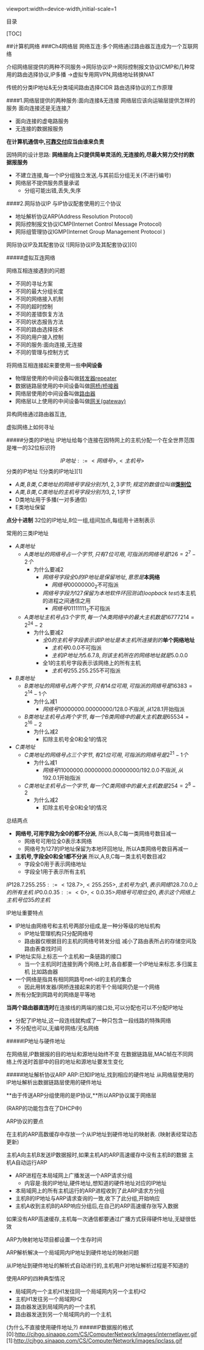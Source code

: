 viewport:width=device-width,initial-scale=1

目录

[TOC]

##计算机网络
###Ch4网络层
网络互连:多个网络通过路由器互连成为一个互联网络

介绍网络层提供的两种不同服务->网际协议IP->网际控制报文协议ICMP和几种常用的路由选择协议,IP多播
->虚拟专用网VPN,网络地址转换NAT

传统的分类IP地址&无分类域间路由选择CIDR
路由选择协议的工作原理

####1.网络层提供的两种服务:面向连接&无连接
网络层应该向运输层提供怎样的服务
面向连接还是无连接,?

+ 面向连接的虚电路服务
+ 无连接的数据报服务

**在计算机通信中,<u>可靠交付</u>应当由谁来负责**

因特网的设计思路:
**网络层向上只提供简单灵活的,无连接的,尽最大努力交付的数据报服务**

+ 不建立连接,每一个IP分组独立发送,与其前后分组无关(不进行编号)
+ 网络层不提供服务质量承诺
	- 分组可能出错,丢失,失序

####2.网际协议IP
与IP协议配套使用的三个协议

+ 地址解析协议ARP(Address Resolution Protocol)	
+ 网际控制报文协议ICMP(Internet Control Message Protocol)
+ 网际组管理协议IGMP(Internet Group Management Protocol )

网际协议IP及其配套协议
![网际协议IP及其配套协议][0]

#####虚拟互连网络

网络互相连接遇到的问题

+ 不同的寻址方案
+ 不同的最大分组长度
+ 不同的网络接入机制
+ 不同的超时控制
+ 不同的差错恢复方法
+ 不同的状态报告方法
+ 不同的路由选择技术
+ 不同的用户接入控制
+ 不同的服务:面向连接,无连接
+ 不同的管理与控制方式


将网络互相连接起来要使用一些**中间设备**

+ 物理层使用的中间设备叫做<u>转发器repeater</u>
+ 数据链路层使用的中间设备叫做<u>网桥/桥接器</u>
+ 网络层使用的中间设备叫做<u>路由器</u>
+ 网络层以上使用的中间设备叫做<u>网关(gateway)</u>

异构网络通过路由器互连,

虚拟网络上如何寻址

#####分类的IP地址
IP地址给每个连接在因特网上的主机分配一个在全世界范围是唯一的32位标识符

$$IP地址::={<网络号>,<主机号>}$$
分类的IP地址
![分类的IP地址][1]

+ $A类,B类,C类地址的网络号字段分别为1,2,3字节;规定的数值位叫做$<u>**类别位**</u>
+ $A类,B类,C类地址的主机号字段分别为3,2,1字节$
+ D类地址用于多播(一对多通信)
+ E类地址保留

**点分十进制**
32位的IP地址,8位一组,组间加点,每组用十进制表示

常用的三类IP地址

- $A类地址$
	+ $A类地址的网络号占一个字节,只有7位可用,可指派的网络号是126=2^7-2个$
		- 为什么要减2
			+ $网络号字段全0的IP地址是保留地址,意思是$**本网络**
				- $网络号00000000_2$不可指派
			+ $网络号字段为127保留为本地软件环回测试(loopback$ $test)$本主机的进程之间通信之用
				- $网络号01111111_2$不可指派
	+ $A类地址主机号占3个字节,每一个A类网络中的最大主机数是16777214=2^{24}-2$
		- 为什么要减2
			+ $全0的主机号字段表示该IP地址是本主机所连接到的$**单个网络地址**
				- $主机号0.0.0$不可指派
				- $主机IP地址为5.6.7.8,则该主机所在的网络地址就是5.0.0.0$
			+ 全1的主机号字段表示该网络上的所有主机
				- $主机号255.255.255$不可指派
- $B类地址$
	+ $B类地址的网络号占两个字节,只有14位可用,可指派的网络号是16383=2^{14}-1个$
		- 为什么减1
			+ $网络号10000000.00000000/128.0不指派,从128.1$开始指派
	+ $B类地址主机号占两个字节,每一个B类网络中的最大主机数是65534=2^{16}-2$
		- 为什么减2
			+ 扣除主机号全0和全1的情况
- $C类地址$
	+ $C类地址的网络号占三个字节,有21位可用,可指派的网络号是2^{21}-1个$
		- 为什么减1
			+ $网络号11000000.00000000.00000000/192.0.0不指派,从192.0.1$开始指派
	+ $C类地址主机号占一个字节,每一个C类网络中的最大主机数是254=2^8-2$
		- 为什么减2
			+ 扣除主机号全0和全1的情况

总结两点

+ **网络号,可用字段为全0的都不分派**,
所以A,B,C每一类网络号数目减一
	- 网络号可用位全0表示本网络
	- 网络号为127的IP地址保留为本地环回地址,
	所以A类网络号数目再减一
+ **主机号,字段全0和全1都不分派**
所以,A,B,C每一类主机号数目减2
	- 字段全0用于表示网络地址
	- 字段全1用于表示所有主机

$IP128.7.255.255::={<128.7>,<255.255>},主机号为全1,表示网络128.7.0.0上的所有主机$
$IP0.0.0.35::={<0>,<0.0.35>}网络号可用位全0,表示这个网络上主机号位35的主机$

IP地址重要特点

+ IP地址由网络号和主机号两部分组成,是一种分等级的地址机构
	- IP地址管理机构只分配网络号
	- 路由器仅根据目的主机的网络号转发分组
	减小了路由表所占的存储空间及路由表查找时间
+ IP地址实际上标志一个主机和一条链路的接口
	- 当一个主机同时连接到两个网络上时,各自都要一个IP地址来标志.多归属主机
	比如路由器	
+ 一个网络是指具有相同网路号net-id的主机的集合
	- 因此用转发器/网桥连接起来的若干个局域网仍是一个网络
+ 所有分配到网路号的网络是平等地

**当两个路由器直连时**在连接线的两端的接口处,可以分配也可以不分配IP地址

+ 分配了IP地址,这一段连线就构成了一种只包含一段线路的特殊网络
+ 不分配也可以,无编号网络/无名网络

#####IP地址与硬件地址

在网络层,IP数据报的目的地址和源地址始终不变
在数据链路层,MAC帧在不同网络上传送时首部中的目的地址和源地址要发生变化

#####地址解析协议ARP
ARP:已知IP地址,找到相应的硬件地址
从网络层使用的IP地址解析出数据链路层使用的硬件地址

**由于传送ARP分组使用的是IP协议,**所以ARP协议属于网络层

(RARP的功能包含在了DHCP中)

ARP协议的要点

在主机的ARP高数缓存中存放一个从IP地址到硬件地址的映射表.
(映射表经常动态更新)

主机A向主机B发送IP数据报时,如果主机A的ARP高速缓存中没有主机B的数据
主机A自动运行ARP

+ ARP进程在本局域网上广播发送一个ARP请求分组
	- 内容是:我的IP地址,硬件地址,想知道的硬件地址对应的IP地址
+ 本局域网上的所有主机运行的ARP进程收到了此ARP请求方分组
+ 主机B的IP地址与ARP请求查询的一致,收下了此分组,开始响应
+ 主机A收到主机B的ARP响应分组后,在自己的ARP高速缓存张写入数据	

如果没有ARP高速缓存,主机每一次通信都要通过广播方式获得硬件地址,无疑很低效

ARP为映射地址项目都设置一个生存时间

ARP解析解决一个局域网内IP地址到硬件地址的映射问题

从IP地址到硬件地址的解析式自动进行的,主机用户对地址解析过程是不知道的

使用ARP的四种典型情况

+ 局域网内一个主机H1发往同一个局域网内另一个主机H2
+ 主机H1发往另一个局域网H2
+ 路由器发送到局域网内的一个主机
+ 路由器发送到另一个局域网内的一个主机

(为什么不直接使用硬件地址,?)
#####IP数据报的格式
[0]:http://cjhgo.sinaapp.com/CS/ComputerNetwork/images/internetlayer.gif
[1]:http://cjhgo.sinaapp.com/CS/ComputerNetwork/images/ipclass.gif
